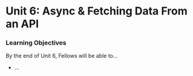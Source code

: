 # Unit 6: Async & Fetching Data From an API

### Learning Objectives

By the end of Unit 6, Fellows will be able to…

- ...
